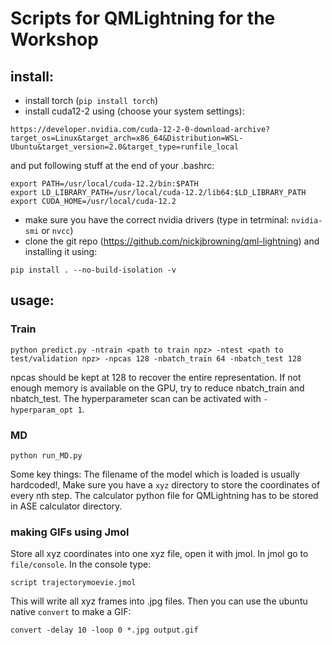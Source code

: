 # Scripts for QMLightning for the Workshop

## install:
 - install torch (`pip install torch`)
 - install cuda12-2 using (choose your system settings):
```
https://developer.nvidia.com/cuda-12-2-0-download-archive?target_os=Linux&target_arch=x86_64&Distribution=WSL-Ubuntu&target_version=2.0&target_type=runfile_local
```
and put following stuff at the end of your .bashrc:
```
export PATH=/usr/local/cuda-12.2/bin:$PATH
export LD_LIBRARY_PATH=/usr/local/cuda-12.2/lib64:$LD_LIBRARY_PATH
export CUDA_HOME=/usr/local/cuda-12.2
```
 - make sure you have the correct nvidia drivers (type in tetrminal: `nvidia-smi` or `nvcc`)
 - clone the git repo (https://github.com/nickjbrowning/qml-lightning) and installing it using:
 ```
 pip install . --no-build-isolation -v
 ```


## usage:

### Train
```
python predict.py -ntrain <path to train npz> -ntest <path to test/validation npz> -npcas 128 -nbatch_train 64 -nbatch_test 128
```

npcas should be kept at 128 to recover the entire representation. If not enough memory is available on the GPU, try to reduce nbatch_train and nbatch_test.
The hyperparameter scan can be activated with `-hyperparam_opt 1`.


### MD

```
python run_MD.py
```

Some key things: The filename of the model which is loaded is usually hardcoded!, Make sure you have a `xyz` directory to store the coordinates of every nth step.
The calculator python file for QMLightning has to be stored in ASE calculator directory.


### making GIFs using Jmol
Store all xyz coordinates into one xyz file, open it with jmol. In jmol go to `file/console`. In the console type:
```
script trajectorymoevie.jmol
```
This will write all xyz frames into .jpg files. Then you can use the ubuntu native `convert` to make a GIF:
```
convert -delay 10 -loop 0 *.jpg output.gif
```
